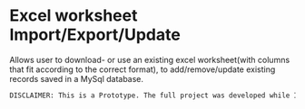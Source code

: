 <h1>Excel worksheet Import/Export/Update </h1>
<p> Allows user to download- or use an existing excel worksheet(with columns that fit according to the correct format), to add/remove/update existing records saved in a MySql database. </p>

```diff
DISCLAIMER: This is a Prototype. The full project was developed while I was an Intern for QUENCH Delivery Group. Unfortunately, I can't show the  one that was implemented.


